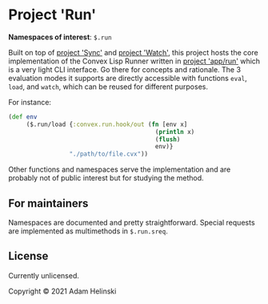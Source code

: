 # Project 'Run'

**Namespaces of interest**: `$.run`

Built on top of [project 'Sync'](../sync) and [project 'Watch'](../watch), this project hosts the core implementation of the Convex Lisp Runner
written in [project 'app/run'](../app/run) which is a very light CLI interface. Go there for concepts and rationale. The 3 evaluation modes it
supports are directly accessible with functions `eval`, `load`, and `watch`, which can be reused for different purposes.

For instance:

```clojure
(def env
     ($.run/load {:convex.run.hook/out (fn [env x]
                                         (println x)
                                         (flush)
                                         env)}
                 "./path/to/file.cvx"))
```

Other functions and namespaces serve the implementation and are probably not of public interest but for studying the method.


## For maintainers

Namespaces are documented and pretty straightforward. Special requests are implemented as multimethods in `$.run.sreq`.


## License

Currently unlicensed.

Copyright © 2021 Adam Helinski
